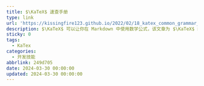 ```yaml
---
title: $\KaTeX$ 速查手册
type: link
url: 'https://kissingfire123.github.io/2022/02/18_katex_common_grammar_summary/'
description: $\KaTeX$ 可以让你在 Markdown 中使用数学公式，该文章为 $\KaTeX$ 的语法速查。应注意部分字符应使用 html 字符实体
sticky: 0
tags:
  - KaTex
categories:
  - 开发技能
abbrlink: 249d705
date: 2024-03-30 00:00:00
updated: 2024-03-30 00:00:00
---
```

